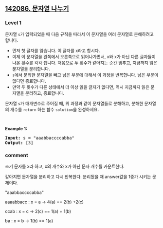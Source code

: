 <h2><a href="https://school.programmers.co.kr/learn/courses/30/lessons/140108">142086. 문자열 나누기</a></h2><h3>Level 1</h3>


문자열  `s`가 입력되었을 때 다음 규칙을 따라서 이 문자열을 여러 문자열로 분해하려고 합니다.

-   먼저 첫 글자를 읽습니다. 이 글자를 x라고 합시다.
-   이제 이 문자열을 왼쪽에서 오른쪽으로 읽어나가면서, x와 x가 아닌 다른 글자들이 나온 횟수를 각각 셉니다. 처음으로 두 횟수가 같아지는 순간 멈추고, 지금까지 읽은 문자열을 분리합니다.
-   `s`에서 분리한 문자열을 빼고 남은 부분에 대해서 이 과정을 반복합니다. 남은 부분이 없다면 종료합니다.
-   만약 두 횟수가 다른 상태에서 더 이상 읽을 글자가 없다면, 역시 지금까지 읽은 문자열을 분리하고, 종료합니다.

문자열  `s`가 매개변수로 주어질 때, 위 과정과 같이 문자열들로 분해하고, 분해한 문자열의 개수를 `return` 하는 함수 `solution`을 완성하세요.

<p>&nbsp;</p>
<p><strong class="example">Example 1:</strong></p>

<pre><strong>Input:</strong> s = "aaabbaccccabba"	
<strong>Output:</strong> [3] </pre>

<h3> comment</h3>
<p>초기 문자를 x라 하고, x의 개수와 x가 아닌 문자 개수를 카운트한다.</p>
<p>같아지면 문자열을 분리하고 다시 반복한다. 분리됬을 때 answer값을 1증가 시키는 문제이다.</p>
<p>"aaabbaccccabba"</p>
<p>aaaabbacc : x = a → 4(a) == 2(b) +2(c) </p>
<p>ccab : x = c → 2(c) == 1(a) + 1(b)</p>
<p>ba : x = b → 1(b) == 1(a)</p>